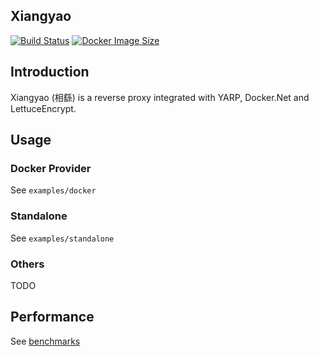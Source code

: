 Xiangyao
---

[![Build Status](https://dev.azure.com/fallenwood/Public%20Projects/_apis/build/status%2FXiangyao%2F%5BCI%5D%20Xiangyao?branchName=master)](https://dev.azure.com/fallenwood/Public%20Projects/_build/latest?definitionId=28&branchName=master) [![Docker Image Size](https://badgen.net/docker/size/fallenwood/xiangyao?icon=docker&label=image%20size)](https://hub.docker.com/r/fallenwood/xiangyao/)

## Introduction
Xiangyao (相繇) is a reverse proxy integrated with YARP, Docker.Net and LettuceEncrypt.

## Usage

### Docker Provider
See `examples/docker`

### Standalone
See `examples/standalone`

### Others
TODO

## Performance
See [benchmarks](./benchmarks/README.MD "")
